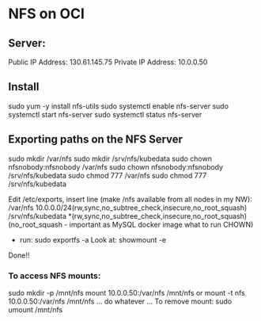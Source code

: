 # NFS on OCI

## Server:
Public IP Address:  130.61.145.75
Private IP Address: 10.0.0.50

## Install
sudo yum -y install nfs-utils
sudo systemctl enable nfs-server
sudo systemctl start nfs-server
sudo systemctl status nfs-server

## Exporting paths on the NFS Server
sudo mkdir /var/nfs
sudo mkdir /srv/nfs/kubedata
sudo chown nfsnobody:nfsnobody /var/nfs
sudo chown nfsnobody:nfsnobody /srv/nfs/kubedata
sudo chmod 777 /var/nfs
sudo chmod 777 /srv/nfs/kubedata

Edit /etc/exports, insert line (make /nfs available from all nodes in my NW):
/var/nfs           10.0.0.0/24(rw,sync,no_subtree_check,insecure,no_root_squash)
/srv/nfs/kubedata            *(rw,sync,no_subtree_check,insecure,no_root_squash)
(no_root_squash - important as MySQL docker image what to run CHOWN)
 + run: sudo exportfs -a
Look at: showmount -e


Done!!

### To access NFS mounts:
sudo mkdir -p /mnt/nfs
mount 10.0.0.50:/var/nfs /mnt/nfs
or
mount -t nfs 10.0.0.50:/var/nfs /mnt/nfs
... do whatever ...
To remove mount: sudo umount /mnt/nfs
